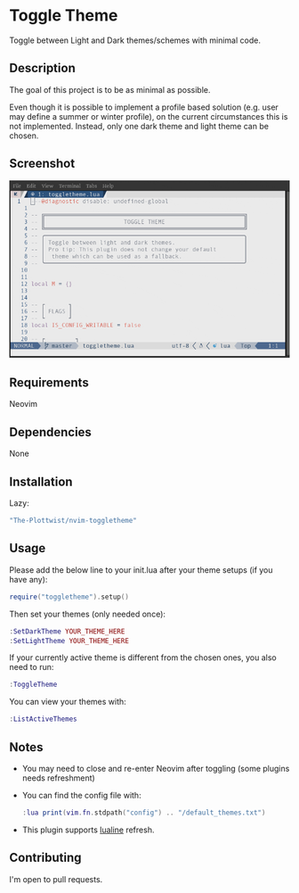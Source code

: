 # Toggle Theme
Toggle between Light and Dark themes/schemes with minimal code.


## Description
The goal of this project is to be as minimal as possible.

Even though it is possible to implement a profile based solution (e.g. user may define a summer or winter profile), on the current circumstances this is not implemented. Instead, only one dark theme and light theme can be chosen.

## Screenshot
![showcase](showcase.gif)

## Requirements
Neovim

## Dependencies
None

## Installation
Lazy:
```lua
"The-Plottwist/nvim-toggletheme"
```

## Usage
Please add the below line to your init.lua after your theme setups (if you have any):

```lua
require("toggletheme").setup()
```

Then set your themes (only needed once):

```lua
:SetDarkTheme YOUR_THEME_HERE
:SetLightTheme YOUR_THEME_HERE
```

If your currently active theme is different from the chosen ones, you also need to run:
```lua
:ToggleTheme
```

You can view your themes with:
```lua
:ListActiveThemes
```

## Notes
* You may need to close and re-enter Neovim after toggling (some plugins needs refreshment)
* You can find the config file with:
	```lua
	:lua print(vim.fn.stdpath("config") .. "/default_themes.txt")
	```

* This plugin supports [lualine](https://github.com/nvim-lualine/lualine.nvim) refresh.

## Contributing
I'm open to pull requests.
